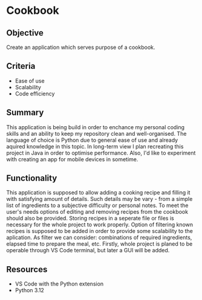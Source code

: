 # Cookbook

## Objective
Create an application which serves purpose of a cookbook.

## Criteria
- Ease of use
- Scalability
- Code efficiency
  
## Summary
This application is being build in order to enchance my personal coding skills and an ability to keep my repository clean and well-organised. The language of choice is Python due to general ease of use and already aquired knowledge in this topic. In long-term view I plan recreating this project in Java in order to optimise performance. Also, I'd like to experiment with creating an app for mobile devices in sometime.

## Functionality
This application is supposed to allow adding a cooking recipe and filling it with satisfying amount of details. Such details may be vary - from a simple list of ingredients to a subjective difficulty or personal notes. To meet the user's needs options of editing and removing recipes from the cookbook should also be provided. Storing recipes in a seperate file or files is necessary for the whole project to work properly. Option of filtering known recipes is supposed to be added in order to provide some scalability to the aplication. As filter we can consider: combinations of required ingredients, elapsed time to prepare the meal, etc. Firstly, whole project is planed to be operable through VS Code terminal, but later a GUI will be added.
  
## Resources
- VS Code with the Python extension
- Python 3.12
